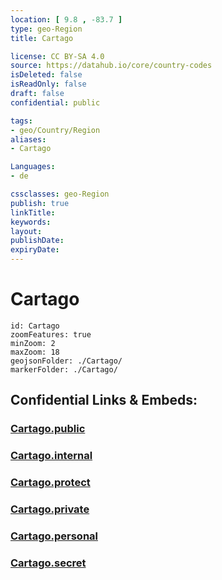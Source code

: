 ```yaml
---
location: [ 9.8 , -83.7 ] 
type: geo-Region
title: Cartago

license: CC BY-SA 4.0
source: https://datahub.io/core/country-codes
isDeleted: false
isReadOnly: false
draft: false
confidential: public

tags:
- geo/Country/Region
aliases:
- Cartago

Languages:
- de

cssclasses: geo-Region
publish: true
linkTitle: 
keywords: 
layout: 
publishDate: 
expiryDate: 
---
```


# Cartago

```leaflet
id: Cartago
zoomFeatures: true 
minZoom: 2 
maxZoom: 18
geojsonFolder: ./Cartago/
markerFolder: ./Cartago/
```


## Confidential Links & Embeds: 

### [Cartago.public](/_public/\Earth\Continent\America~Central\Costa_Rica\provinces~Costa_RicaCartago.public.md) 

### [Cartago.internal](/_internal/\Earth\Continent\America~Central\Costa_Rica\provinces~Costa_RicaCartago.internal.md) 

### [Cartago.protect](/_protect/\Earth\Continent\America~Central\Costa_Rica\provinces~Costa_RicaCartago.protect.md) 

### [Cartago.private](/_private/\Earth\Continent\America~Central\Costa_Rica\provinces~Costa_RicaCartago.private.md) 

### [Cartago.personal](/_personal/\Earth\Continent\America~Central\Costa_Rica\provinces~Costa_RicaCartago.personal.md) 

### [Cartago.secret](/_secret/\Earth\Continent\America~Central\Costa_Rica\provinces~Costa_RicaCartago.secret.md)

